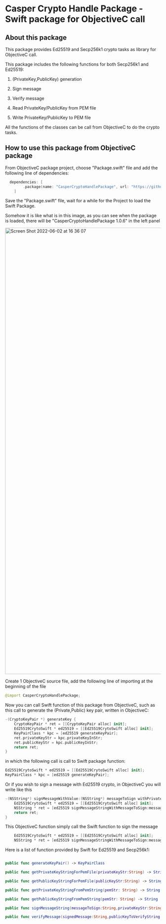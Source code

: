 # Casper Crypto Handle Package - Swift package for ObjectiveC call

## About this package

This package provides Ed25519 and Secp256k1 crypto tasks as library for ObjectiveC call.

This package includes the following functions for both Secp256k1 and Ed25519:

1. (PrivateKey,PublicKey) generation

2. Sign message

3. Verify message

4. Read PrivateKey/PublicKey from PEM file

5. Write PrivateKey/PublicKey to PEM file

All the functions of the classes can be call from ObjectiveC to do the crypto tasks.

## How to use this package from ObjectiveC package

From ObjectiveC package project, choose "Package.swift" file and add the following line of dependencies:

```Swift
  dependencies: [
        .package(name: "CasperCryptoHandlePackage", url: "https://github.com/hienbui9999/CasperCryptoHandlePackage.git", from: "1.0.6"),
    ]
```
Save the "Package.swift" file, wait for a while for the Project to load the Swift Package.

Somehow it is like what is in this image, as you can see when the package is loaded, there will be "CasperCryptoHandlePackage 1.0.6" in the left panel 

<img width="1440" alt="Screen Shot 2022-06-02 at 16 36 07" src="https://user-images.githubusercontent.com/94465107/171602199-581e5808-61c0-4152-8a79-39767de28554.png">


Create 1 ObjectiveC source file, add the following line of importing at the beginning of the file

```Swift
@import CasperCryptoHandlePackage;
```
Now you can call Swift function of this package from ObjectiveC, such as this call to generate the (Private,Public) key pair, written in ObjectiveC:

```Swift
-(CryptoKeyPair *) generateKey {
    CryptoKeyPair * ret = [[CryptoKeyPair alloc] init];
    Ed25519CrytoSwift * ed25519 = [[Ed25519CrytoSwift alloc] init];
    KeyPairClass * kpc = [ed25519 generateKeyPair];
    ret.privateKeyStr = kpc.privateKeyInStr;
    ret.publicKeyStr = kpc.publicKeyInStr;
    return ret;
}
```
in which the following call is call to Swift package function:

```Swift
Ed25519CrytoSwift * ed25519 = [[Ed25519CrytoSwift alloc] init];
KeyPairClass * kpc = [ed25519 generateKeyPair];
```

Or if you wish to sign a message with Ed25519 crypto, in ObjectiveC you will write like this

```Swift
-(NSString*) signMessageWithValue:(NSString*) messageToSign withPrivateKey:(NSString*) privateKeyStr {
    Ed25519CrytoSwift * ed25519 = [[Ed25519CrytoSwift alloc] init];
    NSString * ret = [ed25519 signMessageStringWithMessageToSign:messageToSign privateKeyStr:privateKeyStr];
    return ret;
}
```
This ObjectiveC function simply call the Swift function to sign the message

```Swift
    Ed25519CrytoSwift * ed25519 = [[Ed25519CrytoSwift alloc] init];
    NSString * ret = [ed25519 signMessageStringWithMessageToSign:messageToSign privateKeyStr:privateKeyStr];
```

Here is a list of function provided by Swift for Ed25519 and Secp256k1:
```Swift

public func generateKeyPair() -> KeyPairClass

public func getPrivateKeyStringForPemFile(privateKeyStr:String) -> String 

public func getPublicKeyStringForPemFile(publicKeyStr:String) -> String

public func getPrivateKeyStringFromPemString(pemStr: String) -> String

public func getPublicKeyStringFromPemString(pemStr: String) -> String 

public func signMessageString(messageToSign:String,privateKeyStr:String) -> String 

public func verifyMessage(signedMessage:String,publicKeyToVerifyString:String,originalMessage:String)-> Bool

```
